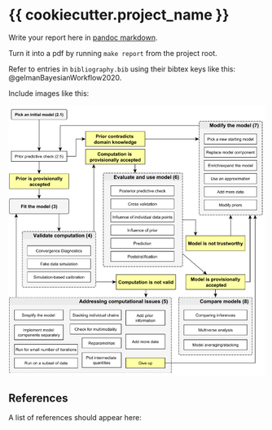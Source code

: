 # {{ cookiecutter.project_name }}

Write your report here in [pandoc
markdown](https://pandoc.org/MANUAL.html#pandocs-markdown).

Turn it into a pdf by running `make report` from the project root.

Refer to entries in `bibliography.bib` using their bibtex keys like
this: @gelmanBayesianWorkflow2020.

Include images like this: 

![This is an example image](img/example.png)


## References

A list of references should appear here:


